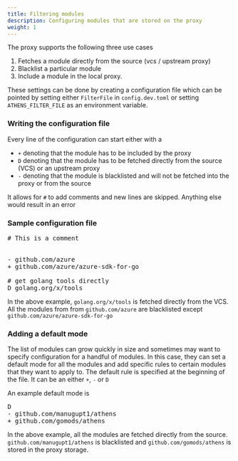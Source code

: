 ```yaml
---
title: Filtering modules
description: Configuring modules that are stored on the proxy
weight: 1
---
```


The proxy supports the following three use cases

1. Fetches a module directly from the source (vcs / upstream proxy)
2. Blacklist a particular module 
3. Include a module in the local proxy.

These settings can be done by creating a configuration file which can be pointed by setting either
`FilterFile` in `config.dev.toml` or setting `ATHENS_FILTER_FILE` as an environment variable.

### Writing the configuration file

Every line of the configuration can start either with a

* `+` denoting that the module has to be included by the proxy
* `D` denoting that the module has to be fetched directly from the source (VCS) or an upstream proxy
* `-` denoting that the module is blacklisted and will not be fetched into the proxy or from the source

It allows for `#` to add comments and new lines are skipped. Anything else would result in an error

### Sample configuration file

<pre>
# This is a comment


- github.com/azure
+ github.com/azure/azure-sdk-for-go

# get golang tools directly
D golang.org/x/tools
</pre>

In the above example, `golang.org/x/tools` is fetched directly from the VCS. All the modules from from `github.com/azure` are blacklisted except `github.com/azure/azure-sdk-for-go`

### Adding a default mode 

The list of modules can grow quickly in size and sometimes may want to specify configuration for a handful of modules. In this case, they can set a default mode for all the modules and add specific rules to certain modules that they want to apply to. The default rule is specified at the beginning of the file. It can be an either `+`, `-` or `D`

An example default mode is 

<pre>
D
- github.com/manugupt1/athens
+ github.com/gomods/athens
</pre>

In the above example, all the modules are fetched directly from the source. `github.com/manugupt1/athens` is blacklisted and `github.com/gomods/athens` is stored in the proxy storage.